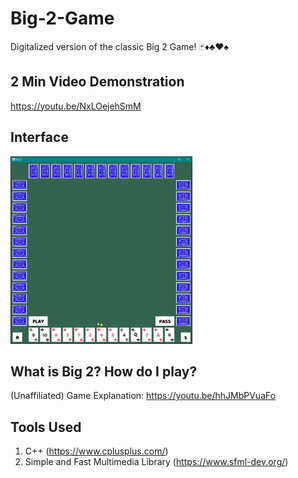 # Big-2-Game

Digitalized version of the classic Big 2 Game! 🃏♦♣♥♠

## 2 Min Video Demonstration

https://youtu.be/NxLOejehSmM

## Interface

<img src="Sample.jpg" height="300"/>

## What is Big 2? How do I play?

(Unaffiliated) Game Explanation: https://youtu.be/hhJMbPVuaFo

## Tools Used
1. C++ (https://www.cplusplus.com/)
2. Simple and Fast Multimedia Library (https://www.sfml-dev.org/)
